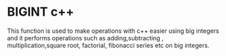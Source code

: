 # BIGINT c++
<p>
This function is used to make operations with c++ easier using big integers and it performs operations such as adding,subtracting , multiplication,square root, factorial, fibonacci series etc on big integers.

</p>
